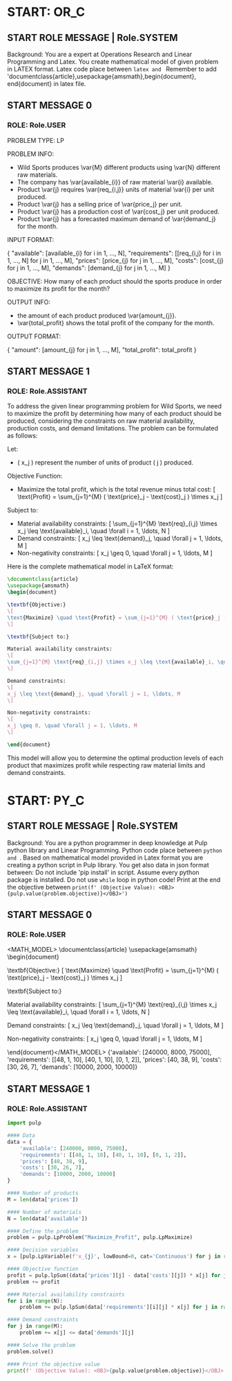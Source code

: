 # START: OR_C 
## START ROLE MESSAGE | Role.SYSTEM 
Background: You are a expert at Operations Research and Linear Programming and Latex. You create mathematical model of given problem in LATEX format. Latex code place between ```latex and ``` Remember to add 'documentclass{article},usepackage{amsmath},begin{document}, end{document} in latex file. 
## START MESSAGE 0 
### ROLE: Role.USER
<DESCRIPTION>
PROBLEM TYPE: LP

PROBLEM INFO:

- Wild Sports produces \var{M} different products using \var{N} different raw materials.
- The company has \var{available_{i}} of raw material \var{i} available.
- Product \var{j} requires \var{req_{i,j}} units of material \var{i} per unit produced.
- Product \var{j} has a selling price of \var{price_j} per unit.
- Product \var{j} has a production cost of \var{cost_j} per unit produced.
- Product \var{j} has a forecasted maximum demand of \var{demand_j} for the month.

INPUT FORMAT: 

{
    "available": [available_{i} for i in 1, ..., N],
    "requirements": [[req_{i,j} for i in 1, ..., N] for j in 1, ..., M],
    "prices": [price_{j} for j in 1, ..., M],
    "costs": [cost_{j} for j in 1, ..., M],
    "demands": [demand_{j} for j in 1, ..., M]
}

OBJECTIVE: How many of each product should the sports produce in order to maximize its profit for the month?

OUTPUT INFO:

- the amount of each product produced \var{amount_{j}}.
- \var{total_profit} shows the total profit of the company for the month.

OUTPUT FORMAT:

{
    "amount": [amount_{j} for j in 1, ..., M],
    "total_profit": total_profit
}

</DESCRIPTION>


## START MESSAGE 1 
### ROLE: Role.ASSISTANT
To address the given linear programming problem for Wild Sports, we need to maximize the profit by determining how many of each product should be produced, considering the constraints on raw material availability, production costs, and demand limitations. The problem can be formulated as follows:

Let:
- \( x_j \) represent the number of units of product \( j \) produced.

Objective Function:
- Maximize the total profit, which is the total revenue minus total cost:
\[ \text{Profit} = \sum_{j=1}^{M} ( \text{price}_j - \text{cost}_j ) \times x_j \]

Subject to:
- Material availability constraints:
\[ \sum_{j=1}^{M} \text{req}_{i,j} \times x_j \leq \text{available}_i, \quad \forall i = 1, \ldots, N \]
- Demand constraints:
\[ x_j \leq \text{demand}_j, \quad \forall j = 1, \ldots, M \]
- Non-negativity constraints:
\[ x_j \geq 0, \quad \forall j = 1, \ldots, M \]

Here is the complete mathematical model in LaTeX format:

```latex
\documentclass{article}
\usepackage{amsmath}
\begin{document}

\textbf{Objective:}
\[
\text{Maximize} \quad \text{Profit} = \sum_{j=1}^{M} ( \text{price}_j - \text{cost}_j ) \times x_j
\]

\textbf{Subject to:}

Material availability constraints:
\[
\sum_{j=1}^{M} \text{req}_{i,j} \times x_j \leq \text{available}_i, \quad \forall i = 1, \ldots, N
\]

Demand constraints:
\[
x_j \leq \text{demand}_j, \quad \forall j = 1, \ldots, M
\]

Non-negativity constraints:
\[
x_j \geq 0, \quad \forall j = 1, \ldots, M
\]

\end{document}
```

This model will allow you to determine the optimal production levels of each product that maximizes profit while respecting raw material limits and demand constraints.

# START: PY_C 
## START ROLE MESSAGE | Role.SYSTEM 
Background: You are a python programmer in deep knowledge at Pulp python library and Linear Programming. Python code place between ```python and ```. Based on mathematical model provided in Latex format you are creating a python script in Pulp library. You get also data in json format between: <DATA></DATA> Do not include 'pip install' in script. Assume every python package is installed. Do not use `while` loop in python code! Print at the end the objective between <OBJ></OBJ> `print(f' (Objective Value): <OBJ>{pulp.value(problem.objective)}</OBJ>')` 
## START MESSAGE 0 
### ROLE: Role.USER
<MATH_MODEL>
\documentclass{article}
\usepackage{amsmath}
\begin{document}

\textbf{Objective:}
\[
\text{Maximize} \quad \text{Profit} = \sum_{j=1}^{M} ( \text{price}_j - \text{cost}_j ) \times x_j
\]

\textbf{Subject to:}

Material availability constraints:
\[
\sum_{j=1}^{M} \text{req}_{i,j} \times x_j \leq \text{available}_i, \quad \forall i = 1, \ldots, N
\]

Demand constraints:
\[
x_j \leq \text{demand}_j, \quad \forall j = 1, \ldots, M
\]

Non-negativity constraints:
\[
x_j \geq 0, \quad \forall j = 1, \ldots, M
\]

\end{document}</MATH_MODEL>
<DATA>
{'available': [240000, 8000, 75000], 'requirements': [[48, 1, 10], [40, 1, 10], [0, 1, 2]], 'prices': [40, 38, 9], 'costs': [30, 26, 7], 'demands': [10000, 2000, 10000]}</DATA>


## START MESSAGE 1 
### ROLE: Role.ASSISTANT
```python
import pulp

#### Data
data = {
    'available': [240000, 8000, 75000],
    'requirements': [[48, 1, 10], [40, 1, 10], [0, 1, 2]],
    'prices': [40, 38, 9],
    'costs': [30, 26, 7],
    'demands': [10000, 2000, 10000]
}

#### Number of products
M = len(data['prices'])

#### Number of materials
N = len(data['available'])

#### Define the problem
problem = pulp.LpProblem("Maximize_Profit", pulp.LpMaximize)

#### Decision variables
x = [pulp.LpVariable(f'x_{j}', lowBound=0, cat='Continuous') for j in range(M)]

#### Objective function
profit = pulp.lpSum((data['prices'][j] - data['costs'][j]) * x[j] for j in range(M))
problem += profit

#### Material availability constraints
for i in range(N):
    problem += pulp.lpSum(data['requirements'][i][j] * x[j] for j in range(M)) <= data['available'][i]

#### Demand constraints
for j in range(M):
    problem += x[j] <= data['demands'][j]

#### Solve the problem
problem.solve()

#### Print the objective value
print(f' (Objective Value): <OBJ>{pulp.value(problem.objective)}</OBJ>')
```

